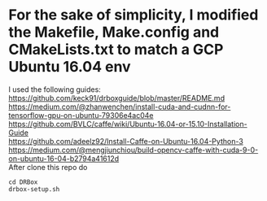 # For the sake of simplicity, I modified the Makefile, Make.config and CMakeLists.txt to match a GCP Ubuntu 16.04 env
I used the following guides: \
https://github.com/keck91/drboxguide/blob/master/README.md \
https://medium.com/@zhanwenchen/install-cuda-and-cudnn-for-tensorflow-gpu-on-ubuntu-79306e4ac04e \
https://github.com/BVLC/caffe/wiki/Ubuntu-16.04-or-15.10-Installation-Guide \
https://github.com/adeelz92/Install-Caffe-on-Ubuntu-16.04-Python-3 \
https://medium.com/@mengjiunchiou/build-opencv-caffe-with-cuda-9-0-on-ubuntu-16-04-b2794a41612d \
After clone this repo 
do
```Shell
cd DRBox
drbox-setup.sh
```
